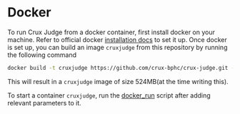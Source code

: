 # Docker

To run Crux Judge from a docker container, first install docker on your machine. 
Refer to official docker [installation docs](https://docs.docker.com/install/) to set it up.
Once docker is set up, you can build an image `cruxjudge` from this repository by running the following command 
```bash
docker build -t cruxjudge https://github.com/crux-bphc/crux-judge.git -f docker/Dockerfile
```
This will result in a `cruxjudge` image of size 524MB(at the time writing this).

To start a container `cruxjudge`, run the [docker_run](/docker/docker_run.sh) script after adding relevant parameters to it. 